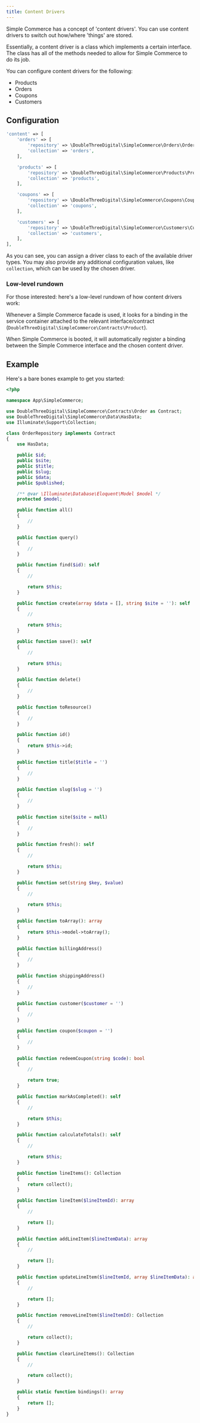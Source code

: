```yaml
---
title: Content Drivers
---
```


Simple Commerce has a concept of 'content drivers'. You can use content drivers to switch out how/where 'things' are stored.

Essentially, a content driver is a class which implements a certain interface. The class has all of the methods needed to allow for Simple Commerce to do its job.

You can configure content drivers for the following:

- Products
- Orders
- Coupons
- Customers

## Configuration

```php
'content' => [
    'orders' => [
        'repository' => \DoubleThreeDigital\SimpleCommerce\Orders\Order::class,
        'collection' => 'orders',
    ],

    'products' => [
        'repository' => \DoubleThreeDigital\SimpleCommerce\Products\Product::class,
        'collection' => 'products',
    ],

    'coupons' => [
        'repository' => \DoubleThreeDigital\SimpleCommerce\Coupons\Coupon::class,
        'collection' => 'coupons',
    ],

    'customers' => [
        'repository' => \DoubleThreeDigital\SimpleCommerce\Customers\Customer::class,
        'collection' => 'customers',
    ],
],
```

As you can see, you can assign a driver class to each of the available driver types. You may also provide any additional configuration values, like `collection`, which can be used by the chosen driver.

### Low-level rundown

For those interested: here's a low-level rundown of how content drivers work:

Whenever a Simple Commerce facade is used, it looks for a binding in the service container attached to the relevant interface/contract (`DoubleThreeDigital\SimpleCommerce\Contracts\Product`).

When Simple Commerce is booted, it will automatically register a binding between the Simple Commerce interface and the chosen content driver.

## Example

Here's a bare bones example to get you started:

```php
<?php

namespace App\SimpleCommerce;

use DoubleThreeDigital\SimpleCommerce\Contracts\Order as Contract;
use DoubleThreeDigital\SimpleCommerce\Data\HasData;
use Illuminate\Support\Collection;

class OrderRepository implements Contract
{
    use HasData;

    public $id;
    public $site;
    public $title;
    public $slug;
    public $data;
    public $published;

    /** @var \Illuminate\Database\Eloquent\Model $model */
    protected $model;

    public function all()
    {
        //
    }

    public function query()
    {
        //
    }

    public function find($id): self
    {
        //

        return $this;
    }

    public function create(array $data = [], string $site = ''): self
    {
        //

        return $this;
    }

    public function save(): self
    {
        //

        return $this;
    }

    public function delete()
    {
        //
    }

    public function toResource()
    {
        //
    }

    public function id()
    {
        return $this->id;
    }

    public function title($title = '')
    {
        //
    }

    public function slug($slug = '')
    {
        //
    }

    public function site($site = null)
    {
        //
    }

    public function fresh(): self
    {
        //

        return $this;
    }

    public function set(string $key, $value)
    {
        //

        return $this;
    }

    public function toArray(): array
    {
        return $this->model->toArray();
    }

    public function billingAddress()
    {
        //
    }

    public function shippingAddress()
    {
        //
    }

    public function customer($customer = '')
    {
        //
    }

    public function coupon($coupon = '')
    {
        //
    }

    public function redeemCoupon(string $code): bool
    {
        //

        return true;
    }

    public function markAsCompleted(): self
    {
        //

        return $this;
    }

    public function calculateTotals(): self
    {
        //

        return $this;
    }

    public function lineItems(): Collection
    {
        return collect();
    }

    public function lineItem($lineItemId): array
    {
        //

        return [];
    }

    public function addLineItem($lineItemData): array
    {
        //

        return [];
    }

    public function updateLineItem($lineItemId, array $lineItemData): array
    {
        //

        return [];
    }

    public function removeLineItem($lineItemId): Collection
    {
        //

        return collect();
    }

    public function clearLineItems(): Collection
    {
        //

        return collect();
    }

    public static function bindings(): array
    {
        return [];
    }
}
```
